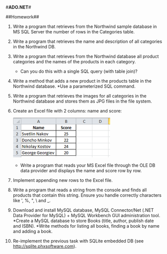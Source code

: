 #**ADO.NET**#

##Homework##

1. Write a program that retrieves from the Northwind sample database in MS SQL Server the number of rows in the Categories table.
2. Write a program that retrieves the name and description of all categories in the Northwind DB.
3. Write a program that retrieves from the Northwind database all product categories and the names of the products in each category.
	* Can you do this with a single SQL query (with table join)?
4. Write a method that adds a new product in the products table in the Northwind database.
	*Use a parameterized SQL command.
5. Write a program that retrieves the images for all categories in the Northwind database and stores them as JPG files in the file system.
6. Create an Excel file with 2 columns: name and score:
	
	![Excel Table](https://github.com/YavorIT/DatabaseOnlineCourseTelerikHW/blob/master/ADO.NET/images/excel.png?raw=true)

	* Write a program that reads your MS Excel file through the OLE DB data provider
and displays the name and score row by row.
7. Implement appending new rows to the Excel file.
8. Write a program that reads a string from the console and finds all products that contain this string.
	Ensure you handle correctly characters like ', %, ", \ and _.
9. Download and install MySQL database, MySQL Connector/Net (.NET Data Provider for MySQL) + MySQL Workbench GUI administration tool.
	*Create a MySQL database to store Books (title, author, publish date and ISBN).
	*Write methods for listing all books, finding a book by name and adding a book.
10. Re-implement the previous task with SQLite embedded DB (see http://sqlite.phxsoftware.com).